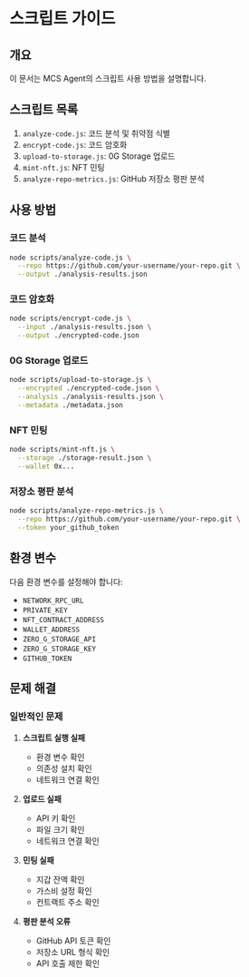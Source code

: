 # 스크립트 가이드

## 개요

이 문서는 MCS Agent의 스크립트 사용 방법을 설명합니다.

## 스크립트 목록

1. `analyze-code.js`: 코드 분석 및 취약점 식별
2. `encrypt-code.js`: 코드 암호화
3. `upload-to-storage.js`: 0G Storage 업로드
4. `mint-nft.js`: NFT 민팅
5. `analyze-repo-metrics.js`: GitHub 저장소 평판 분석

## 사용 방법

### 코드 분석

```bash
node scripts/analyze-code.js \
  --repo https://github.com/your-username/your-repo.git \
  --output ./analysis-results.json
```

### 코드 암호화

```bash
node scripts/encrypt-code.js \
  --input ./analysis-results.json \
  --output ./encrypted-code.json
```

### 0G Storage 업로드

```bash
node scripts/upload-to-storage.js \
  --encrypted ./encrypted-code.json \
  --analysis ./analysis-results.json \
  --metadata ./metadata.json
```

### NFT 민팅

```bash
node scripts/mint-nft.js \
  --storage ./storage-result.json \
  --wallet 0x...
```

### 저장소 평판 분석

```bash
node scripts/analyze-repo-metrics.js \
  --repo https://github.com/your-username/your-repo.git \
  --token your_github_token
```

## 환경 변수

다음 환경 변수를 설정해야 합니다:

- `NETWORK_RPC_URL`
- `PRIVATE_KEY`
- `NFT_CONTRACT_ADDRESS`
- `WALLET_ADDRESS`
- `ZERO_G_STORAGE_API`
- `ZERO_G_STORAGE_KEY`
- `GITHUB_TOKEN`

## 문제 해결

### 일반적인 문제

1. **스크립트 실행 실패**
   - 환경 변수 확인
   - 의존성 설치 확인
   - 네트워크 연결 확인

2. **업로드 실패**
   - API 키 확인
   - 파일 크기 확인
   - 네트워크 연결 확인

3. **민팅 실패**
   - 지갑 잔액 확인
   - 가스비 설정 확인
   - 컨트랙트 주소 확인 

4. **평판 분석 오류**
   - GitHub API 토큰 확인
   - 저장소 URL 형식 확인
   - API 호출 제한 확인 